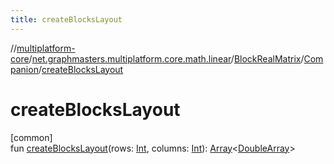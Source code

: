 ```yaml
---
title: createBlocksLayout
---
```

//[multiplatform-core](../../../../index.html)/[net.graphmasters.multiplatform.core.math.linear](../../index.html)/[BlockRealMatrix](../index.html)/[Companion](index.html)/[createBlocksLayout](create-blocks-layout.html)



# createBlocksLayout



[common]\
fun [createBlocksLayout](create-blocks-layout.html)(rows: [Int](https://kotlinlang.org/api/latest/jvm/stdlib/kotlin/-int/index.html), columns: [Int](https://kotlinlang.org/api/latest/jvm/stdlib/kotlin/-int/index.html)): [Array](https://kotlinlang.org/api/latest/jvm/stdlib/kotlin/-array/index.html)&lt;[DoubleArray](https://kotlinlang.org/api/latest/jvm/stdlib/kotlin/-double-array/index.html)&gt;




